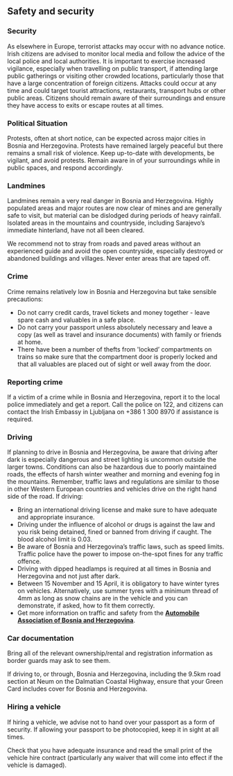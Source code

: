## Safety and security

### **Security**

As elsewhere in Europe, terrorist attacks may occur with no advance notice. Irish citizens are advised to monitor local media and follow the advice of the local police and local authorities. It is important to exercise increased vigilance, especially when travelling on public transport, if attending large public gatherings or visiting other crowded locations, particularly those that have a large concentration of foreign citizens. Attacks could occur at any time and could target tourist attractions, restaurants, transport hubs or other public areas. Citizens should remain aware of their surroundings and ensure they have access to exits or escape routes at all times.

### **Political Situation**

Protests, often at short notice, can be expected across major cities in Bosnia and Herzegovina. Protests have remained largely peaceful but there remains a small risk of violence. Keep up-to-date with developments, be vigilant, and avoid protests. Remain aware in of your surroundings while in public spaces, and respond accordingly.

### **Landmines**

Landmines remain a very real danger in Bosnia and Herzegovina. Highly populated areas and major routes are now clear of mines and are generally safe to visit, but material can be dislodged during periods of heavy rainfall. Isolated areas in the mountains and countryside, including Sarajevo’s immediate hinterland, have not all been cleared.

We recommend not to stray from roads and paved areas without an experienced guide and avoid the open countryside, especially destroyed or abandoned buildings and villages. Never enter areas that are taped off.

### **Crime**

Crime remains relatively low in Bosnia and Herzegovina but take sensible precautions:

* Do not carry credit cards, travel tickets and money together - leave spare cash and valuables in a safe place.
* Do not carry your passport unless absolutely necessary and leave a copy (as well as travel and insurance documents) with family or friends at home.
* There have been a number of thefts from 'locked’ compartments on trains so make sure that the compartment door is properly locked and that all valuables are placed out of sight or well away from the door.

### **Reporting crime**

If a victim of a crime while in Bosnia and Herzegovina, report it to the local police immediately and get a report. Call the police on 122, and citizens can contact the Irish Embassy in Ljubljana on +386 1 300 8970 if assistance is required.

### **Driving**

If planning to drive in Bosnia and Herzegovina, be aware that driving after dark is especially dangerous and street lighting is uncommon outside the larger towns. Conditions can also be hazardous due to poorly maintained roads, the effects of harsh winter weather and morning and evening fog in the mountains. Remember, traffic laws and regulations are similar to those in other Western European countries and vehicles drive on the right hand side of the road. If driving:

* Bring an international driving license and make sure to have adequate and appropriate insurance.
* Driving under the influence of alcohol or drugs is against the law and you risk being detained, fined or banned from driving if caught. The blood alcohol limit is 0.03.
* Be aware of Bosnia and Herzegovina’s traffic laws, such as speed limits. Traffic police have the power to impose on-the-spot fines for any traffic offence.
* Driving with dipped headlamps is required at all times in Bosnia and Herzegovina and not just after dark.
* Between 15 November and 15 April, it is obligatory to have winter tyres on vehicles. Alternatively, use summer tyres with a minimum thread of 4mm as long as snow chains are in the vehicle and you can demonstrate, if asked, how to fit them correctly.
* Get more information on traffic and safety from the [**Automobile Association of Bosnia and Herzegovina**](http://bihamk.ba/).

### **Car documentation**

Bring all of the relevant ownership/rental and registration information as border guards may ask to see them.

If driving to, or through, Bosnia and Herzegovina, including the 9.5km road section at Neum on the Dalmatian Coastal Highway, ensure that your Green Card includes cover for Bosnia and Herzegovina.

### **Hiring a vehicle**

If hiring a vehicle, we advise not to hand over your passport as a form of security. If allowing your passport to be photocopied, keep it in sight at all times.

Check that you have adequate insurance and read the small print of the vehicle hire contract (particularly any waiver that will come into effect if the vehicle is damaged).